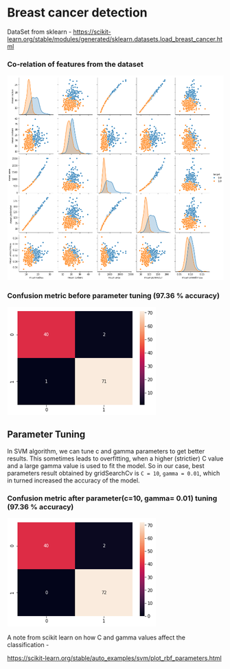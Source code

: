 # Breast cancer detection

DataSet from sklearn - https://scikit-learn.org/stable/modules/generated/sklearn.datasets.load_breast_cancer.html

### Co-relation of features from the dataset

![Pair plot of some features](breast-cancer-pair-plot.png)

### Confusion metric before parameter tuning (97.36 % accuracy)
![confusion metric before parameter tuning](confusion-metric-before-parameter-tuning.png)


## Parameter Tuning
In SVM algorithm, we can tune c and gamma parameters to get better results. This sometimes leads to overfitting, when a higher (strictier) C value and a large gamma value is used to fit the model. So in our case, best parameters result obtained by gridSearchCv is `C = 10`, `gamma = 0.01`, which in turned increased the accuracy of the model.

### Confusion metric after parameter(c=10, gamma= 0.01) tuning (97.36 % accuracy)
![confusion metric after parameter tuning](confusion-metric-after-parameter-tuning.png)

A note from scikit learn on how C and gamma values affect the classification - 

https://scikit-learn.org/stable/auto_examples/svm/plot_rbf_parameters.html
